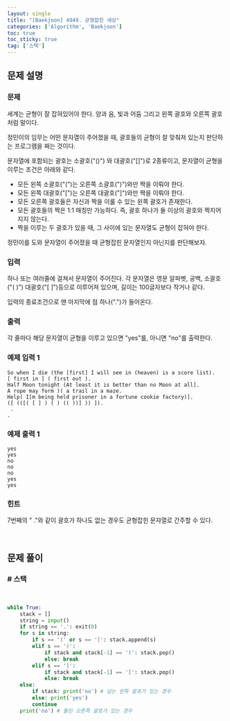 ```yaml
---
layout: single
title: "[Baekjoon] 4949. 균형잡힌 세상"
categories: ['Algorithm', 'Baekjoon']
toc: true
toc_sticky: true
tag: ['스택']
---
```


## 문제 설명

### 문제

세계는 균형이 잘 잡혀있어야 한다. 양과 음, 빛과 어둠 그리고 왼쪽 괄호와 오른쪽 괄호처럼 말이다.

정민이의 임무는 어떤 문자열이 주어졌을 때, 괄호들의 균형이 잘 맞춰져 있는지 판단하는 프로그램을 짜는 것이다.

문자열에 포함되는 괄호는 소괄호("()") 와 대괄호("[]")로 2종류이고, 문자열이 균형을 이루는 조건은 아래와 같다.

* 모든 왼쪽 소괄호("(")는 오른쪽 소괄호(")")와만 짝을 이뤄야 한다.
* 모든 왼쪽 대괄호("[")는 오른쪽 대괄호("]")와만 짝을 이뤄야 한다.
* 모든 오른쪽 괄호들은 자신과 짝을 이룰 수 있는 왼쪽 괄호가 존재한다.
* 모든 괄호들의 짝은 1:1 매칭만 가능하다. 즉, 괄호 하나가 둘 이상의 괄호와 짝지어지지 않는다.
* 짝을 이루는 두 괄호가 있을 때, 그 사이에 있는 문자열도 균형이 잡혀야 한다.

정민이를 도와 문자열이 주어졌을 때 균형잡힌 문자열인지 아닌지를 판단해보자.

### 입력

하나 또는 여러줄에 걸쳐서 문자열이 주어진다. 각 문자열은 영문 알파벳, 공백, 소괄호("( )") 대괄호("[ ]")등으로 이루어져 있으며, 길이는 100글자보다 작거나 같다.

입력의 종료조건으로 맨 마지막에 점 하나(".")가 들어온다.

### 출력

각 줄마다 해당 문자열이 균형을 이루고 있으면 "yes"를, 아니면 "no"를 출력한다.

### 예제 입력 1

```
So when I die (the [first] I will see in (heaven) is a score list).
[ first in ] ( first out ).
Half Moon tonight (At least it is better than no Moon at all].
A rope may form )( a trail in a maze.
Help( I[m being held prisoner in a fortune cookie factory)].
([ (([( [ ] ) ( ) (( ))] )) ]).
 .
.
```

### 예제 출력 1 

```
yes
yes
no
no
no
yes
yes
```

### 힌트

7번째의 " ."와 같이 괄호가 하나도 없는 경우도 균형잡힌 문자열로 간주할 수 있다.

<br>

## 문제 풀이

### \# 스택

<br>

```python
while True:
    stack = []
    string = input()
    if string == '.': exit(0)
    for s in string:
        if s == '(' or s == '[': stack.append(s)
        elif s == ')':
            if stack and stack[-1] == '(': stack.pop()
            else: break
        elif s == ']':
            if stack and stack[-1] == '[': stack.pop()
            else: break
    else:
        if stack: print('no') # 남는 왼쪽 괄호가 있는 경우
        else: print('yes')        
        continue
    print('no') # 틀린 오른쪽 괄호가 있는 경우
```

<br>









